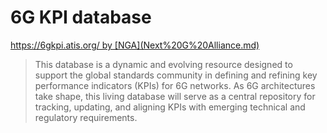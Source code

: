 # 6G KPI database

https://6gkpi.atis.org/ by [NGA](Next%20G%20Alliance.md)

> This database is a dynamic and evolving resource designed to support the global standards community in defining and refining key performance indicators (KPIs) for 6G networks. As 6G architectures take shape, this living database will serve as a central repository for tracking, updating, and aligning KPIs with emerging technical and regulatory requirements.
